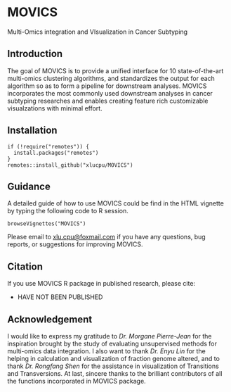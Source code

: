 
<!-- badges: start -->

<!-- badges: end -->

# MOVICS

Multi-Omics integration and VIsualization in Cancer Subtyping

## Introduction

The goal of MOVICS is to provide a unified interface for 10
state-of-the-art multi-omics clustering algorithms, and standardizes the
output for each algorithm so as to form a pipeline for downstream
analyses. MOVICS incorporates the most
commonly used downstream analyses in cancer subtyping researches and enables
creating feature rich customizable visualzations with minimal effort.

## Installation
``` {r}
if (!require("remotes")) {
  install.packages("remotes")
} 
remotes::install_github("xlucpu/MOVICS")
```

## Guidance

A detailed guide of how to use MOVICS could be find in the HTML
vignette by typing the following code to R session.
```{r}
browseVignettes("MOVICS")
```
Please email to <xlu.cpu@foxmail.com> if you have any questions, bug reports, or suggestions for
improving MOVICS. 

## Citation

If you use MOVICS R package in published research, please cite:

  - HAVE NOT BEEN PUBLISHED

## Acknowledgement

I would like to express my gratitude to *Dr. Morgane Pierre-Jean* for the
inspiration brought by the study of evaluating unsupervised methods for
multi-omics data integration. I also want to thank *Dr. Enyu Lin* for the
helping in calculation and visualization of fraction genome altered, and
to thank *Dr. Rongfang Shen* for the assistance in visualization of
Transitions and Transversions. At last, sincere thanks to the brilliant
contributors of all the functions incorporated in MOVICS package.
